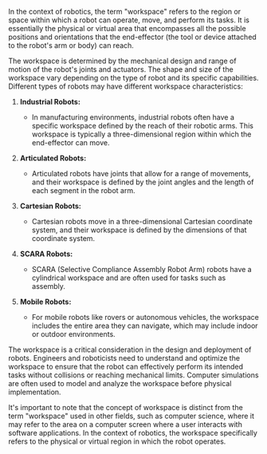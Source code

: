 In the context of robotics, the term "workspace" refers to the region or space within which a robot can operate, move, and perform its tasks. It is essentially the physical or virtual area that encompasses all the possible positions and orientations that the end-effector (the tool or device attached to the robot's arm or body) can reach.

The workspace is determined by the mechanical design and range of motion of the robot's joints and actuators. The shape and size of the workspace vary depending on the type of robot and its specific capabilities. Different types of robots may have different workspace characteristics:

1. **Industrial Robots:**
   - In manufacturing environments, industrial robots often have a specific workspace defined by the reach of their robotic arms. This workspace is typically a three-dimensional region within which the end-effector can move.

2. **Articulated Robots:**
   - Articulated robots have joints that allow for a range of movements, and their workspace is defined by the joint angles and the length of each segment in the robot arm.

3. **Cartesian Robots:**
   - Cartesian robots move in a three-dimensional Cartesian coordinate system, and their workspace is defined by the dimensions of that coordinate system.

4. **SCARA Robots:**
   - SCARA (Selective Compliance Assembly Robot Arm) robots have a cylindrical workspace and are often used for tasks such as assembly.

5. **Mobile Robots:**
   - For mobile robots like rovers or autonomous vehicles, the workspace includes the entire area they can navigate, which may include indoor or outdoor environments.

The workspace is a critical consideration in the design and deployment of robots. Engineers and roboticists need to understand and optimize the workspace to ensure that the robot can effectively perform its intended tasks without collisions or reaching mechanical limits. Computer simulations are often used to model and analyze the workspace before physical implementation.

It's important to note that the concept of workspace is distinct from the term "workspace" used in other fields, such as computer science, where it may refer to the area on a computer screen where a user interacts with software applications. In the context of robotics, the workspace specifically refers to the physical or virtual region in which the robot operates.